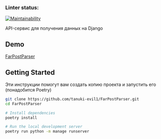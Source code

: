 ### Linter status:
[![Maintainability](https://api.codeclimate.com/v1/badges/a93771825c2c255976c1/maintainability)](https://codeclimate.com/github/tanuki-evil1/FarPostParser/maintainability)

API-сервис для получения данных на Django

## Demo


[FarPostParser]()


## Getting Started

Эти инструкции помогут вам создать копию проекта и запустить его (понадобится Poetry)
```bash
git clone https://github.com/tanuki-evil1/FarPostParser.git
cd FarPostParser

# Install dependencies
poetry install

# Run the local development server
poetry run python -m manage runserver

```